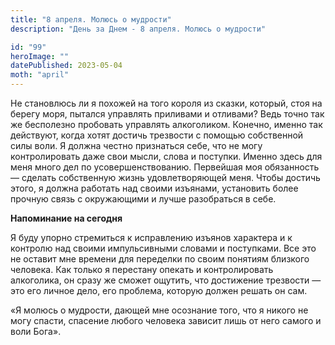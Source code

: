 ```yaml
---
title: "8 апреля. Молюсь о мудрости"
description: "День за Днем - 8 апреля. Молюсь о мудрости"

id: "99"
heroImage: ""
datePublished: 2023-05-04
moth: "april"
---
```


Не становлюсь ли я похожей на того короля из сказки, который, стоя на берегу
моря, пытался управлять приливами и отливами? Ведь точно так же бесполезно
пробовать управлять алкоголиком. Конечно, именно так действуют, когда хотят
достичь трезвости с помощью собственной силы воли. Я должна честно признаться
себе, что не могу контролировать даже свои мысли, слова и поступки. Именно
здесь для меня много дел по усовершенствованию. Первейшая моя обязанность —
сделать собственную жизнь удовлетворяющей меня. Чтобы достичь этого, я должна
работать над своими изъянами, установить более прочную связь с окружающими и
лучше разобраться в себе.

**Напоминание на сегодня**

Я буду упорно стремиться к исправлению изъянов характера и к контролю над
своими импульсивными словами и поступками. Все это не оставит мне времени для
переделки по своим понятиям близкого человека. Как только я перестану опекать
и контролировать алкоголика, он сразу же сможет ощутить, что достижение
трезвости — это его личное дело, его проблема, которую должен решать он сам.

«Я молюсь о мудрости, дающей мне осознание того, что я никого не могу спасти,
спасение любого человека зависит лишь от него самого и воли Бога».
